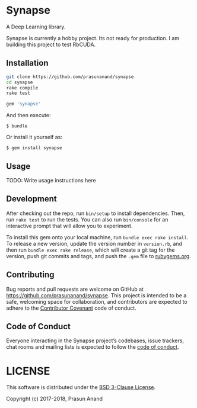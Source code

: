 # Synapse

A Deep Learning library.

Synapse is currently a hobby project. Its not ready for production. I am building this project to test RbCUDA.

## Installation

```sh
git clone https://github.com/prasunanand/synapse
cd synapse
rake compile
rake test

```

```ruby
gem 'synapse'
```

And then execute:

    $ bundle

Or install it yourself as:

    $ gem install synapse

## Usage

TODO: Write usage instructions here

## Development

After checking out the repo, run `bin/setup` to install dependencies. Then, run `rake test` to run the tests. You can also run `bin/console` for an interactive prompt that will allow you to experiment.

To install this gem onto your local machine, run `bundle exec rake install`. To release a new version, update the version number in `version.rb`, and then run `bundle exec rake release`, which will create a git tag for the version, push git commits and tags, and push the `.gem` file to [rubygems.org](https://rubygems.org).

## Contributing

Bug reports and pull requests are welcome on GitHub at https://github.com/prasunanand/synapse. This project is intended to be a safe, welcoming space for collaboration, and contributors are expected to adhere to the [Contributor Covenant](http://contributor-covenant.org) code of conduct.

## Code of Conduct

Everyone interacting in the Synapse project’s codebases, issue trackers, chat rooms and mailing lists is expected to follow the [code of conduct](https://github.com/[USERNAME]/synapse/blob/master/CODE_OF_CONDUCT.md).

# LICENSE

This software is distributed under the [BSD 3-Clause License](LICENSE).

Copyright (c) 2017-2018, Prasun Anand
